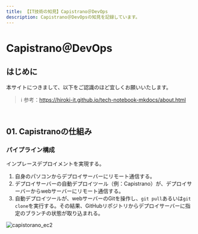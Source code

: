 ```yaml
---
title: 【IT技術の知見】Capistrano＠DevOps
description: Capistrano＠DevOpsの知見を記録しています。
---
```


# Capistrano＠DevOps

## はじめに

本サイトにつきまして、以下をご認識のほど宜しくお願いいたします。

> ℹ️ 参考：https://hiroki-it.github.io/tech-notebook-mkdocs/about.html

<br>

## 01. Capistranoの仕組み

### パイプライン構成

インプレースデプロイメントを実現する。

1. 自身のパソコンからデプロイサーバーにリモート通信する。
2. デプロイサーバーの自動デプロイツール（例：Capistrano）が、デプロイサーバーからwebサーバーにリモート通信する。
3. 自動デプロイツールが、webサーバーのGitを操作し、```git pull```あるいは```git clone```を実行する。その結果、GitHubリポジトリからデプロイサーバーに指定のブランチの状態が取り込まれる。

![capistorano_ec2](https://raw.githubusercontent.com/hiroki-it/tech-notebook/master/images/capistorano_ec2.png)

<br>
